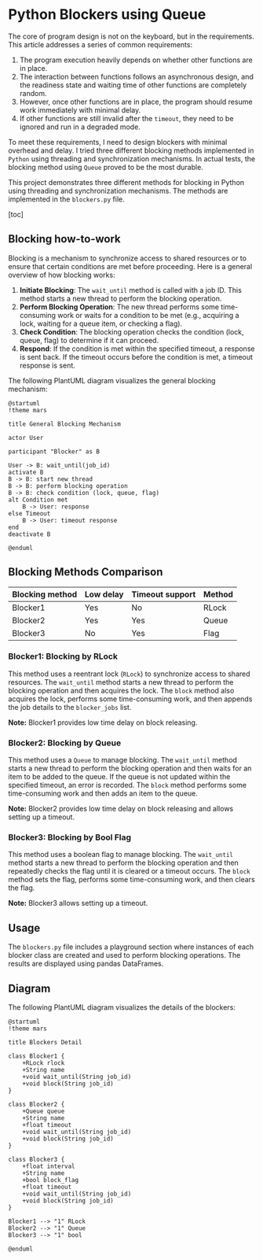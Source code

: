 # Python Blockers using Queue

The core of program design is not on the keyboard, but in the requirements.
This article addresses a series of common requirements:

1. The program execution heavily depends on whether other functions are in place.
2. The interaction between functions follows an asynchronous design, and the readiness state and waiting time of other functions are completely random.
3. However, once other functions are in place, the program should resume work immediately with minimal delay.
4. If other functions are still invalid after the `timeout`, they need to be ignored and run in a degraded mode.

To meet these requirements, I need to design blockers with minimal overhead and delay.
I tried three different blocking methods implemented in `Python` using threading and synchronization mechanisms.
In actual tests, the blocking method using `Queue` proved to be the most durable.

This project demonstrates three different methods for blocking in Python using threading and synchronization mechanisms. The methods are implemented in the `blockers.py` file.

[toc]

## Blocking how-to-work

Blocking is a mechanism to synchronize access to shared resources or to ensure that certain conditions are met before proceeding. Here is a general overview of how blocking works:

1. **Initiate Blocking**: The `wait_until` method is called with a job ID. This method starts a new thread to perform the blocking operation.
2. **Perform Blocking Operation**: The new thread performs some time-consuming work or waits for a condition to be met (e.g., acquiring a lock, waiting for a queue item, or checking a flag).
3. **Check Condition**: The blocking operation checks the condition (lock, queue, flag) to determine if it can proceed.
4. **Respond**: If the condition is met within the specified timeout, a response is sent back. If the timeout occurs before the condition is met, a timeout response is sent.

The following PlantUML diagram visualizes the general blocking mechanism:

```plantuml
@startuml
!theme mars

title General Blocking Mechanism

actor User

participant "Blocker" as B

User -> B: wait_until(job_id)
activate B
B -> B: start new thread
B -> B: perform blocking operation
B -> B: check condition (lock, queue, flag)
alt Condition met
    B -> User: response
else Timeout
    B -> User: timeout response
end
deactivate B

@enduml
```

## Blocking Methods Comparison

| Blocking method | Low delay | Timeout support | Method |
| --------------- | --------- | --------------- | ------ |
| Blocker1        | Yes       | No              | RLock  |
| Blocker2        | Yes       | Yes             | Queue  |
| Blocker3        | No        | Yes             | Flag   |

### Blocker1: Blocking by RLock

This method uses a reentrant lock (`RLock`) to synchronize access to shared resources. The `wait_until` method starts a new thread to perform the blocking operation and then acquires the lock. The `block` method also acquires the lock, performs some time-consuming work, and then appends the job details to the `blocker_jobs` list.

**Note:** Blocker1 provides low time delay on block releasing.

### Blocker2: Blocking by Queue

This method uses a `Queue` to manage blocking. The `wait_until` method starts a new thread to perform the blocking operation and then waits for an item to be added to the queue. If the queue is not updated within the specified timeout, an error is recorded. The `block` method performs some time-consuming work and then adds an item to the queue.

**Note:** Blocker2 provides low time delay on block releasing and allows setting up a timeout.

### Blocker3: Blocking by Bool Flag

This method uses a boolean flag to manage blocking. The `wait_until` method starts a new thread to perform the blocking operation and then repeatedly checks the flag until it is cleared or a timeout occurs. The `block` method sets the flag, performs some time-consuming work, and then clears the flag.

**Note:** Blocker3 allows setting up a timeout.

## Usage

The `blockers.py` file includes a playground section where instances of each blocker class are created and used to perform blocking operations. The results are displayed using pandas DataFrames.

## Diagram

The following PlantUML diagram visualizes the details of the blockers:

```plantuml
@startuml
!theme mars

title Blockers Detail

class Blocker1 {
    +RLock rlock
    +String name
    +void wait_until(String job_id)
    +void block(String job_id)
}

class Blocker2 {
    +Queue queue
    +String name
    +float timeout
    +void wait_until(String job_id)
    +void block(String job_id)
}

class Blocker3 {
    +float interval
    +String name
    +bool block_flag
    +float timeout
    +void wait_until(String job_id)
    +void block(String job_id)
}

Blocker1 --> "1" RLock
Blocker2 --> "1" Queue
Blocker3 --> "1" bool

@enduml
```
